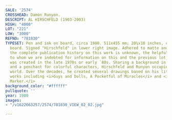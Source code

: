 ```yaml
---
SALE: '2574'
CROSSHEAD: Damon Runyon.
DESCRIPT: AL HIRSCHFELD (1903-2003)
HIGH: "4000"
LOT: "221"
LOW: "3000"
REFNO: "781830"
TYPESET: Pen and ink on board, circa 1980. 511x455 mm; 20¼x18 inches, on 27x21½-inch
  board. Signed "Hirschfeld" in lower right image. Adhered to matte and framed. <br><br>Though
  the complete publication history on this work is unknown, the helpful David Leopold,
  to whom we are indebted for information on this and the previous lot, believes it
  was created in the late 1970s or early `80s. Sharing a background in newspapers
  and a penchant for colorful characters, Hirschfeld and Runyon occupied the same
  world. Over the decades, he created several drawings based on his literary and film
  works including <i>Guys and Dolls, A Pocketful of Miracles</i> and <i>Little Miss
  Marker.</i>
background_color: "#ffffff"
pullquote: ''
year: 1980
images:
- "/v1622663257/2574/781830_VIEW_02_02.jpg"

---
```

